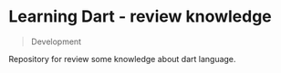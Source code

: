 # Learning Dart - review knowledge

> Development

Repository for review some knowledge about dart language.